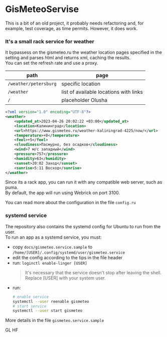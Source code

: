 # GisMeteoServise
This is a bit of an old project, it probably needs refactoring and, for example, test coverage, as time permits. However, it does work.


### It's a small rack service for weather
It bypassess on the gismeteo.ru the weather location pages specified in the setting and parses html and returns xml, caching the results.  
You can set the refresh rate and use a proxy.

| path| page|
|--|--|
| `/weather/petersburg`| specific location|
| `/weather`| list of available locations with links|
| `/`| placeholder Olusha|

```xml
<?xml version="1.0" encoding="UTF-8"?>
<weather>
	<updated_at>2023-04-26 20:02:22 +03:00</updated_at>
	<location>Калининград</location>
	<url>https://www.gismeteo.ru/weather-kaliningrad-4225/now/</url>
	<temperature>+8</temperature>
	<feel>+5</feel>
	<cloudiness>Пасмурно, без осадков</cloudiness>
	<wind>7 м/c западный</wind>
	<pressure>757</pressure>
	<humidity>63</humidity>
	<sunset>20:02 Заход</sunset>
	<sunrise>5:11 Восход</sunrise>
</weather>

```

Since its a rack app, you can run it with any compatible web server, such as puma.  
By default, the app will run using Webrick on port 3100.

You can read more about the configuration in the file `config.ru`

### systemd service
The repository also contains the systemd config for Ubuntu to run from the user.  
To run an app as a systemd service, you must:
* copy `docs/gismeteo.service.sample` to `/home/[USER]/.config/systemd/user/gismeteo.service`
* edit the config according to the tips in the file header
* run: `loginctl enable-linger [USER]`
  > It's necessary that the service doesn't stop after leaving the shell.  
  > Replace [USER] with your system user.
* run:
    ``` bash
    # enable service
    systemctl --user reenable gismeteo
    # start service
    systemctl --user start gismeteo
    ```
More details in the file `gismeteo.service.sample`  

GL HF
